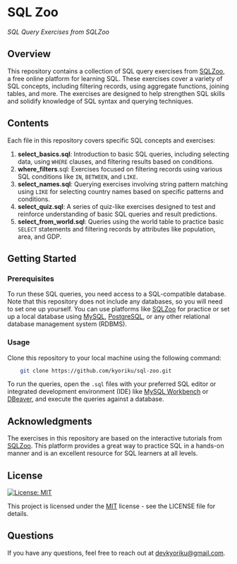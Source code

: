# SQL Zoo
*SQL Query Exercises from SQLZoo*

## Overview
This repository contains a collection of SQL query exercises from [SQLZoo](https://sqlzoo.net/wiki/SQL_Tutorial), a free online platform for learning SQL. These exercises cover a variety of SQL concepts, including filtering records, using aggregate functions, joining tables, and more. The exercises are designed to help strengthen SQL skills and solidify knowledge of SQL syntax and querying techniques.

## Contents
Each file in this repository covers specific SQL concepts and exercises:

1. **select_basics.sql**: Introduction to basic SQL queries, including selecting data, using `WHERE` clauses, and filtering results based on conditions.
2. **where_filters**.sql: Exercises focused on filtering records using various SQL conditions like `IN`, `BETWEEN`, and `LIKE`.
3. **select_names.sql**: Querying exercises involving string pattern matching using `LIKE` for selecting country names based on specific patterns and conditions.
4. **select_quiz.sql**: A series of quiz-like exercises designed to test and reinforce understanding of basic SQL queries and result predictions.
5. **select_from_world.sql**: Queries using the world table to practice basic `SELECT` statements and filtering records by attributes like population, area, and GDP.

## Getting Started

### Prerequisites
To run these SQL queries, you need access to a SQL-compatible database. Note that this repository does not include any databases, so you will need to set one up yourself. You can use platforms like [SQLZoo](https://sqlzoo.net/wiki/SQL_Tutorial) for practice or set up a local database using [MySQL](https://www.mysql.com/), [PostgreSQL](https://www.postgresql.org/), or any other relational database management system (RDBMS).

### Usage
Clone this repository to your local machine using the following command:
```bash
    git clone https://github.com/kyoriku/sql-zoo.git
```

To run the queries, open the `.sql` files with your preferred SQL editor or integrated development environment (IDE) like [MySQL Workbench](https://www.mysql.com/products/workbench/) or [DBeaver](https://dbeaver.io/), and execute the queries against a database.

## Acknowledgments
The exercises in this repository are based on the interactive tutorials from [SQLZoo](https://sqlzoo.net/wiki/SQL_Tutorial). This platform provides a great way to practice SQL in a hands-on manner and is an excellent resource for SQL learners at all levels.

## License
[![License: MIT](https://img.shields.io/badge/License-MIT-blue.svg?style=for-the-badge&logo=mit)](https://opensource.org/licenses/MIT)

This project is licensed under the [MIT](https://opensource.org/licenses/MIT) license - see the LICENSE file for details.

## Questions
If you have any questions, feel free to reach out at devkyoriku@gmail.com.